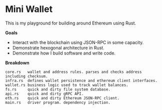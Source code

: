 # Mini Wallet
This is my playground for building around Ethereum using Rust.

**Goals**
- Interact with the blockchain using JSON-RPC in some capacity.
- Demonstrate hexogonal architecture in Rust.
- Demonstrate how I build software and write code.

**Breakdown**
```
core.rs   wallet and address rules. parses and checks address including checksum.
infra.rs  defines wallet persistence and ethereum client interfaces.
wallet.rs business logic used to track wallet balances.
fs.rs     quick and dirty file system database.
api.rs    quick and dirty gRPC API.
eth.rs    quick and dirty Ethereum JSON-RPC client.
main.rs   driver program. dependency injection.
```
